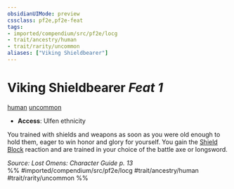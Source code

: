 ```yaml
---
obsidianUIMode: preview
cssclass: pf2e,pf2e-feat
tags:
- imported/compendium/src/pf2e/locg
- trait/ancestry/human
- trait/rarity/uncommon
aliases: ["Viking Shieldbearer"]
---
```

# Viking Shieldbearer  *Feat 1*  
[human](human.md)  [uncommon](uncommon.md)  

- **Access**: Ulfen ethnicity

You trained with shields and weapons as soon as you were old enough to hold them, eager to win honor and glory for yourself. You gain the [Shield Block](compendium/feats/shield-block.md) reaction and are trained in your choice of the battle axe or longsword.

*Source: Lost Omens: Character Guide p. 13*  
%% #imported/compendium/src/pf2e/locg #trait/ancestry/human #trait/rarity/uncommon %%